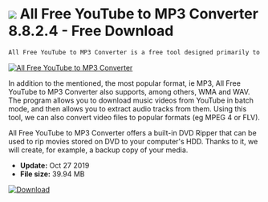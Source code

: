 # ![](https://cdn.softexe.net/static/icon/b/all-free-youtube-to-mp3-converter-10107.png) All Free YouTube to MP3 Converter 8.8.2.4 - Free Download

```sh
All Free YouTube to MP3 Converter is a free tool designed primarily to download videos from YouTube and convert them to sound files (not just MP3).
```
[![All Free YouTube to MP3 Converter](https://gallery.dpcdn.pl/imgc/Tools/83133/g_-_420x350_1.5_-_x4300eedb-6ef4-4165-a58d-2d7587f60122.jpg)](https://softexe.net/win/internet/file-downloader/all-free-youtube-to-mp3-converter:pRpRg.html)

In addition to the mentioned, the most popular format, ie MP3, All Free YouTube to MP3 Converter also supports, among others, WMA and WAV. The program allows you to download music videos from YouTube in batch mode, and then allows you to extract audio tracks from them. Using this tool, we can also convert video files to popular formats (eg MPEG 4 or FLV).
 
 All Free YouTube to MP3 Converter offers a built-in DVD Ripper that can be used to rip movies stored on DVD to your computer's HDD. Thanks to it, we will create, for example, a backup copy of your media.


- **Update:** Oct 27 2019
- **File size:** 39.94 MB

[![Download](https://cdn.softexe.net/static/img/download.png)](https://softexe.net/win/internet/file-downloader/all-free-youtube-to-mp3-converter:pRpRg.html)

